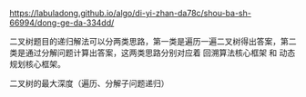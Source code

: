 


https://labuladong.github.io/algo/di-yi-zhan-da78c/shou-ba-sh-66994/dong-ge-da-334dd/

二叉树题目的递归解法可以分两类思路，第一类是遍历一遍二叉树得出答案，第二类是通过分解问题计算出答案，这两类思路分别对应着 回溯算法核心框架 和 动态规划核心框架。

二叉树的最大深度（遍历、分解子问题递归）
